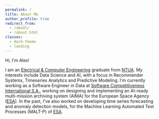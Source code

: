 ```yaml
---
permalink: /
title: About Me
author_profile: true
redirect_from: 
  - /about/
  - /about.html
classes:
  - dark-theme
  - landing
---
```


 Hi, I'm Alex! 

 I am an [Electrical & Computer Engineering][1] graduate from [NTUA][2]. My interests include Data Science and AI, with a focus in Recommender Systems, Timeseries Analytics and Predictive Modeling. I'm currently working as a Software Engineer in Data at [Software Competitiveness International S.A.][3], working on designing and implementing an AI-ready multi-mission archiving system (AIMA) for the European Space Agency ([ESA][4]). In the past, I've also worked on developing time series forecasting and anomaly detection models, for the Machine Learning Automated Test Processes (MALT-P) of [ESA][4].

[1]: https://www.ece.ntua.gr
[2]: https://www.ntua.gr
[3]: https://www.softcom-int.com
[4]: https://www.esa.int

<!-- A data-driven personal website
======
Like many other Jekyll-based GitHub Pages templates, Academic Pages makes you separate the website's content from its form. The content & metadata of your website are in structured markdown files, while various other files constitute the theme, specifying how to transform that content & metadata into HTML pages. You keep these various markdown (.md), YAML (.yml), HTML, and CSS files in a public GitHub repository. Each time you commit and push an update to the repository, the [GitHub pages](https://pages.github.com/) service creates static HTML pages based on these files, which are hosted on GitHub's servers free of charge.

Many of the features of dynamic content management systems (like Wordpress) can be achieved in this fashion, using a fraction of the computational resources and with far less vulnerability to hacking and DDoSing. You can also modify the theme to your heart's content without touching the content of your site. If you get to a point where you've broken something in Jekyll/HTML/CSS beyond repair, your markdown files describing your talks, publications, etc. are safe. You can rollback the changes or even delete the repository and start over -- just be sure to save the markdown files! Finally, you can also write scripts that process the structured data on the site, such as [this one](https://github.com/academicpages/academicpages.github.io/blob/master/talkmap.ipynb) that analyzes metadata in pages about talks to display [a map of every location you've given a talk](https://academicpages.github.io/talkmap.html). -->
